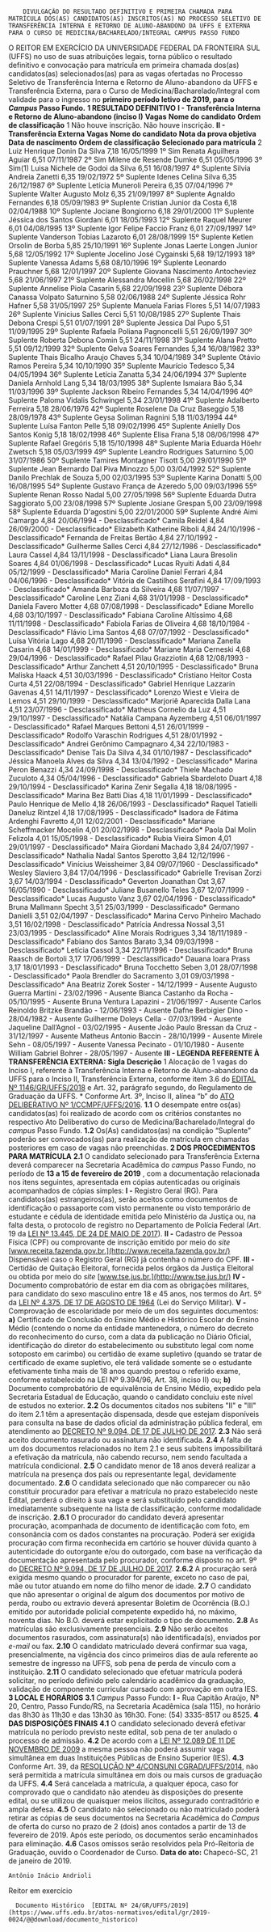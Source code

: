         DIVULGAÇÃO DO RESULTADO DEFINITIVO E PRIMEIRA CHAMADA PARA MATRÍCULA DOS(AS) CANDIDATOS(AS) INSCRITOS(AS) NO PROCESSO SELETIVO DE TRANSFERÊNCIA INTERNA E RETORNO DE ALUNO-ABANDONO DA UFFS E EXTERNA PARA O CURSO DE MEDICINA/BACHARELADO/INTEGRAL CAMPUS PASSO FUNDO  

 O REITOR EM EXERCÍCIO DA UNIVERSIDADE FEDERAL DA FRONTEIRA SUL (UFFS) no uso de suas atribuições legais, torna público o resultado definitivo e convocação para matrícula em primeira chamada dos(as) candidatos(as) selecionados(as) para as vagas ofertadas no Processo Seletivo de Transferência Interna e Retorno de Aluno-abandono da UFFS e Transferência Externa, para o Curso de Medicina/Bacharelado/Integral com validade para o ingresso no  **primeiro período letivo de 2019, para o  *Campus*  Passo Fundo.**  **1 RESULTADO DEFINITIVO** **I - Transferência Interna e Retorno de Aluno-abandono (inciso I)**      **Vagas**   **Nome do candidato**   **Ordem de classificação**     1   Não houve inscrição.   Não houve inscrição.     **II - Transferência Externa**     **Vagas**   **Nome do candidato**   **Nota da prova objetiva**   **Data de nascimento**   **Ordem de classificação**   **Selecionado para matrícula**     2   Luiz Henrique Donin Da Silva   7,18   16/05/1999   1º   Sim     Renata Aguilhera Aguiar   6,51   07/11/1987   2º   Sim     Milene de Resende Dumke   6,51   05/05/1996   3º   Sim(1)     Luisa Nichele de Godoi da Silva   6,51   16/08/1997   4º   Suplente     Silvia Andreia Zanetti   6,35   19/02/1972   5º   Suplente     Idenes Celina Silva   6,35   26/12/1987   6º   Suplente     Letícia Muneroli Pereira   6,35   07/04/1996   7º   Suplente     Walter Augusto Molz   6,35   21/09/1997   8º   Suplente     Agnaldo Fernandes   6,18   05/09/1983   9º   Suplente     Cristian Junior da Costa   6,18   02/04/1988   10º   Suplente     Jociane Bongiorno   6,18   29/01/2000   11º   Suplente     Jéssica dos Santos Giordani   6,01   18/05/1993   12º   Suplente     Raquel Meurer   6,01   04/08/1995   13º   Suplente     Igor Felipe Faccio Franz   6,01   27/09/1997   14º   Suplente     Vanderson Tobias Lazaroto   6,01   28/08/1999   15º   Suplente     Ketlen Orsolin de Borba   5,85   25/10/1991   16º   Suplente     Jonas Laerte Longen Junior   5,68   12/05/1992   17º   Suplente     Jocelino José Cygainski   5,68   19/12/1993   18º   Suplente     Vanessa Adams   5,68   08/10/1996   19º   Suplente     Leonardo Prauchner   5,68   12/01/1997   20º   Suplente     Giovana Nascimento Antocheviez   5,68   21/06/1997   21º   Suplente     Alessandra Mocellin   5,68   26/02/1998   22º   Suplente     Annelise Piola Casarin   5,68   22/09/1998   23º   Suplente     Débora Canassa Volpato Saturnino   5,58   02/06/1988   24º   Suplente     Jéssica Rohr Hafner   5,58   31/05/1997   25º   Suplente     Manuela Farias Flores   5,51   14/07/1983   26º   Suplente     Vinicius Salles Cerci   5,51   10/08/1985   27º   Suplente     Thais Debona Crespi   5,51   01/07/1991   28º   Suplente     Jessica Dal Pupo   5,51   11/09/1995   29º   Suplente     Rafaela Poliana Pagnoncelli   5,51   26/09/1997   30º   Suplente     Roberta Debona Comin   5,51   24/11/1998   31º   Suplente     Alana Pretto   5,51   09/12/1999   32º   Suplente     Gelva Soares Fernandes   5,34   16/08/1982   33º   Suplente     Thais Bicalho Araujo Chaves   5,34   10/04/1989   34º   Suplente     Otávio Ramos Pereira   5,34   10/10/1990   35º   Suplente     Maurício Tedesco   5,34   04/05/1994   36º   Suplente     Letícia Zanatta   5,34   24/06/1994   37º   Suplente     Daniela Arnhold Lang   5,34   18/03/1995   38º   Suplente     Ismaiara Báo   5,34   11/03/1996   39º   Suplente     Jackson Ribeiro Fernandes   5,34   14/04/1996   40º   Suplente     Paloma Vidalis Schwingel   5,34   23/01/1998   41º   Suplente     Adalberto Ferreira   5,18   28/06/1976   42º   Suplente     Roselene Da Cruz Baseggio   5,18   28/09/1978   43º   Suplente     Geysa Soliman Ragnini   5,18   11/03/1994   44º   Suplente     Luísa Fanton Pelle   5,18   09/02/1996   45º   Suplente     Anielly Dos Santos Konig   5,18   18/02/1998   46º   Suplente     Elisa Frana   5,18   08/06/1998   47º   Suplente     Rafael Gregóris   5,18   15/10/1998   48º   Suplente     Maria Eduarda Höehr Zwetsch   5,18   05/03/1999   49º   Suplente     Leandro Rodrigues Saturnino   5,00   31/07/1986   50º   Suplente     Tamires Montagner Tisott   5,00   29/01/1990   51º   Suplente     Jean Bernardo Dal Piva Minozzo   5,00   03/04/1992   52º   Suplente     Danilo Prechlak de Souza   5,00   02/03/1995   53º   Suplente     Karina Donatti   5,00   16/08/1995   54º   Suplente     Gustavo França de Azeredo   5,00   09/03/1996   55º   Suplente     Renan Rosso Nadal   5,00   27/05/1998   56º   Suplente     Eduarda Dutra Saggiorato   5,00   23/08/1998   57º   Suplente     Josiane Grespan   5,00   23/09/1998   58º   Suplente     Eduarda D'agostini   5,00   22/01/2000   59º   Suplente     André Aimi Camargo   4,84   20/06/1994   -   Desclassificado*     Camila Reidel   4,84   26/09/2000   -   Desclassificado*     Elizabeth Katherine Riboli   4,84   24/10/1996   -   Desclassificado*     Fernanda de Freitas Bertão   4,84   27/10/1992   -   Desclassificado*     Guilherme Salles Cerci   4,84   27/12/1986   -   Desclassificado*     Laura Cassel   4,84   13/11/1998   -   Desclassificado*     Liana Laura Bresolin Soares   4,84   01/06/1998   -   Desclassificado*     Lucas Ryuiti Adati   4,84   05/12/1999   -   Desclassificado*     Maria Caroline Daniel Ferrari   4,84   04/06/1996   -   Desclassificado*     Vitória de Castilhos Serafini   4,84   17/09/1993   -   Desclassificado*     Amanda Barboza da Silveira   4,68   11/07/1997   -   Desclassificado*     Caroline Lenz Ziani   4,68   31/01/1998   -   Desclassificado*     Daniela Favero Motter   4,68   07/08/1998   -   Desclassificado*     Ediane Morello   4,68   03/10/1997   -   Desclassificado*     Fabiana Caroline Altíssimo   4,68   11/11/1998   -   Desclassificado*     Fabiola Farias de Oliveira   4,68   18/10/1984   -   Desclassificado*     Flávio Lima Santos   4,68   07/07/1992   -   Desclassificado*     Luísa Vitória Lago   4,68   20/11/1996   -   Desclassificado*     Mariana Zanella Casarin   4,68   14/01/1999   -   Desclassificado*     Mariane Maria Cerneski   4,68   29/04/1996   -   Desclassificado*     Rafael Pilau Grazziotin   4,68   12/08/1993   -   Desclassificado*     Arthur Zanchett   4,51   20/10/1995   -   Desclassificado*     Bruna Maliska Haack   4,51   30/03/1996   -   Desclassificado*     Cristiano Heitor Costa Curta   4,51   22/08/1994   -   Desclassificado*     Gabriel Henrique Lazzarin Gavenas   4,51   14/11/1997   -   Desclassificado*     Lorenzo Wiest e Vieira de Lemos   4,51   29/10/1999   -   Desclassificado*     Marjoriê Aparecida Dalla Lana   4,51   23/07/1996   -   Desclassificado*     Matheus Cornelio da Luz   4,51   29/10/1997   -   Desclassificado*     Natália Campana Ayzemberg   4,51   06/01/1997   -   Desclassificado*     Rafael Marques Bettoni   4,51   26/01/1999   -   Desclassificado*     Rodolfo Varaschin Rodrigues   4,51   28/01/1992   -   Desclassificado*     Andrei Gerônimo Campagnaro   4,34   22/10/1983   -   Desclassificado*     Denise Tais Da Silva   4,34   01/10/1987   -   Desclassificado*     Jéssica Manoela Alves da Silva   4,34   13/04/1992   -   Desclassificado*     Marina Peron Benazzi   4,34   24/09/1998   -   Desclassificado*     Thiele Machado Zuculoto   4,34   05/04/1996   -   Desclassificado*     Gabriela Sbardeloto Duart   4,18   29/10/1994   -   Desclassificado*     Karina Zenir Segalla   4,18   18/08/1995   -   Desclassificado*     Marina Bez Batti Dias   4,18   11/01/1999   -   Desclassificado*     Paulo Henrique de Mello   4,18   26/06/1993   -   Desclassificado*     Raquel Tatielli Daneluz Rintzel   4,18   17/08/1995   -   Desclassificado*     Isadora de Fátima Ardenghi Favretto   4,01   12/02/2001   -   Desclassificado*     Mariane Scheffmacker Mocelin   4,01   20/02/1998   -   Desclassificado*     Paola Dal Molin Felizola   4,01   15/05/1998   -   Desclassificado*     Rubia Vieira Simon   4,01   29/01/1997   -   Desclassificado*     Maíra Giordani Machado   3,84   24/07/1997   -   Desclassificado*     Nathalia Nadal Santos Sperotto   3,84   12/12/1996   -   Desclassificado*     Vinícius Weissheimer   3,84   09/07/1960   -   Desclassificado*     Wesley Slaviero   3,84   17/04/1996   -   Desclassificado*     Gabrielle Trevisan Zorzi   3,67   14/03/1994   -   Desclassificado*     Geverton Joanathan Ost   3,67   16/05/1990   -   Desclassificado*     Juliane Busanello Teles   3,67   12/07/1999   -   Desclassificado*     Lucas Augusto Vanz   3,67   02/04/1996   -   Desclassificado*     Bruna Mallmann Specht   3,51   25/03/1999   -   Desclassificado*     Germano Danielli   3,51   02/04/1997   -   Desclassificado*     Marina Cervo Pinheiro Machado   3,51   16/02/1998   -   Desclassificado*     Patrícia Andressa Nossal   3,51   23/03/1995   -   Desclassificado*     Aline Morais Rodrigues   3,34   18/11/1989   -   Desclassificado*     Fabiano dos Santos Barato   3,34   09/03/1998   -   Desclassificado*     Letícia Cassol   3,34   22/11/1996   -   Desclassificado*     Bruna Raasch de Bortoli   3,17   17/06/1999   -   Desclassificado*     Dauana Ioara Prass   3,17   18/01/1993   -   Desclassificado*     Bruna Tocchetto Seben   3,01   28/07/1998   -   Desclassificado*     Paola Brendler do Sacramento   3,01   09/03/1998   -   Desclassificado*     Ana Beatriz Zorek Soster   -   14/12/1999   -   Ausente     Augusto Guerra Martini   -   23/02/1996   -   Ausente     Bianca Castanho da Rocha   -   05/10/1995   -   Ausente     Bruna Ventura Lapazini   -   21/06/1997   -   Ausente     Carlos Reinoldo Britzke Brandão   -   12/06/1993   -   Ausente     Dafne Berbigier Dino   -   28/04/1982   -   Ausente     Guilherme Doleys Cella   -   07/03/1994   -   Ausente     Jaqueline Dall’Agnol   -   03/02/1995   -   Ausente     João Paulo Bressan da Cruz   -   31/12/1997   -   Ausente     Matheus Antonio Baccin   -   28/10/1999   -   Ausente     Mirele Sehn   -   08/05/1997   -   Ausente     Vanessa Pecinato   -   01/10/1980   -   Ausente     William Gabriel Bohrer   -   28/05/1997   -   Ausente     **III - LEGENDA REFERENTE À TRANSFERÊNCIA EXTERNA:**      **Sigla**   **Descrição**     1   Alocação de 1 vagas do Inciso I, referente à Transferência Interna e Retorno de Aluno-abandono da UFFS para o Inciso II, Transferência Externa, conforme item 3.6 do [EDITAL Nº 1146/GR/UFFS/2018](https://www.uffs.edu.br/atos-normativos/edital/gr/2018-1146) e Art. 32, parágrafo segundo, do Regulamento de Graduação da UFFS.     *   Conforme Art. 3º, Inciso II, alínea “b” do [ATO DELIBERATIVO Nº 1/CCMPF/UFFS/2016](https://www.uffs.edu.br/atos-normativos/ato-deliberativo/ccmpf/2016-0001).     **1.1**  O desempate entre os(as) candidatos(as) foi realizado de acordo com os critérios constantes no respectivo Ato Deliberativo do curso de Medicina/Bacharelado/Integral do *campus*  Passo Fundo. **1.2**  Os(As) candidatos(as) na condição “Suplente” poderão ser convocados(as) para realização de matrícula em chamadas posteriores em caso de vagas não preenchidas.  **2 DOS PROCEDIMENTOS PARA MATRÍCULA** **2.1**  O candidato selecionado para Transferência Externa deverá comparecer na Secretaria Acadêmica do *campus*  Passo Fundo, no período de **13 a 15 de fevereiro de 2019** , com a documentação relacionada nos itens seguintes, apresentada em cópias autenticadas ou originais acompanhados de cópias simples: **I -**  Registro Geral (RG). Para candidatos(as) estrangeiros(as), serão aceitos como documentos de identificação o passaporte com visto permanente ou visto temporário de estudante e cédula de identidade emitida pelo Ministério da Justiça ou, na falta desta, o protocolo de registro no Departamento de Polícia Federal (Art. 19 da [LEI Nº 13.445, DE 24 DE MAIO DE 2017](http://www.planalto.gov.br/ccivil_03/_Ato2015-2018/2017/Lei/L13445.htm)). **II -**  Cadastro de Pessoa Física (CPF) ou comprovante de inscrição emitido por meio do *site*  [www.receita.fazenda.gov.br.](http://www.receita.fazenda.gov.br/) Dispensável caso o Registro Geral (RG) já contenha o número do CPF. **III -**  Certidão de Quitação Eleitoral, fornecida pelos órgãos da Justiça Eleitoral ou obtida por meio do *site*  [www.tse.jus.br.](http://www.tse.jus.br/) **IV -**  Documento comprobatório de estar em dia com as obrigações militares, para candidato do sexo masculino entre 18 e 45 anos, nos termos do Art. 5º da [LEI Nº 4.375, DE 17 DE AGOSTO DE 1964](http://www.planalto.gov.br/ccivil_03/LEIS/L4375.htm) (Lei do Serviço Militar). **V -**  Comprovação de escolaridade por meio de um dos seguintes documentos: **a)**  Certificado de Conclusão do Ensino Médio e Histórico Escolar do Ensino Médio (contendo o nome da entidade mantenedora, o número do decreto do reconhecimento do curso, com a data da publicação no Diário Oficial, identificação do diretor do estabelecimento ou substituto legal com nome sotoposto em carimbo) ou certidão de exame supletivo (quando se tratar de certificado de exame supletivo, ele terá validade somente se o estudante efetivamente tinha mais de 18 anos quando prestou o referido exame, conforme estabelecido na LEI Nº 9.394/96, Art. 38, inciso II) ou; **b)**  Documento comprobatório de equivalência de Ensino Médio, expedido pela Secretaria Estadual de Educação, quando o candidato concluiu este nível de estudos no exterior. **2.2**  Os documentos citados nos subitens "II" e "III" do item 2.1 têm a apresentação dispensada, desde que estejam disponíveis para consulta na base de dados oficial da administração pública federal, em atendimento ao [DECRETO Nº 9.094, DE 17 DE JULHO DE 2017](http://www.planalto.gov.br/ccivil_03/_Ato2015-2018/2017/Decreto/D9094.htm). **2.3**  Não será aceito documento rasurado ou assinatura não identificada. **2.4**  A falta de um dos documentos relacionados no item 2.1 e seus subitens impossibilitará a efetivação da matrícula, não cabendo recurso, nem sendo facultada a matrícula condicional. **2.5**  O candidato menor de 18 anos deverá realizar a matrícula na presença dos pais ou representante legal, devidamente documentado. **2.6**  O candidata selecionado que não comparecer ou não constituir procurador para efetivar a matrícula no prazo estabelecido neste Edital, perderá o direito à sua vaga e será substituído pelo candidato imediatamente subsequente na lista de classificação, conforme modalidade de inscrição. **2.6.1**  O procurador do candidato deverá apresentar procuração, acompanhada de documento de identificação com foto, em consonância com os dados constantes na procuração. Poderá ser exigida procuração com firma reconhecida em cartório se houver dúvida quanto à autenticidade do outorgante e/ou do outorgado, com base na verificação da documentação apresentada pelo procurador, conforme disposto no art. 9º do [DECRETO Nº 9.094, DE 17 DE JULHO DE 2017](http://www.planalto.gov.br/ccivil_03/_Ato2015-2018/2017/Decreto/D9094.htm). **2.6.2**  A procuração será exigida mesmo quando o procurador for parente, exceto no caso de pai, mãe ou tutor atuando em nome do filho menor de idade. **2.7**  O candidato que não apresentar o original de algum dos documentos por motivo de perda, roubo ou extravio deverá apresentar Boletim de Ocorrência (B.O.) emitido por autoridade policial competente expedido há, no máximo, noventa dias. No B.O. deverá estar explicitado o tipo de documento. **2.8**  As matrículas são exclusivamente presenciais. **2.9**  Não serão aceitos documentos rasurados, com assinatura(s) não identificada(s), enviados por *e-mail*  ou fax. **2.10**  O candidato matriculado deverá confirmar sua vaga, presencialmente, na vigência dos cinco primeiros dias de aula referente ao semestre de ingresso na UFFS, sob pena de perda de vínculo com a instituição. **2.11**  O candidato selecionado que efetuar matrícula poderá solicitar, no período definido pelo calendário acadêmico da graduação, validação de componente curricular cursado com aprovação em outra IES.  **3 LOCAL E HORÁRIOS** **3.1**  *Campus*  Passo Fundo: **I -**  Rua Capitão Araújo, Nº 20, Centro, Passo Fundo/RS, na Secretaria Acadêmica (sala 115), no horário das 8h30 às 11h30 e das 13h30 às 16h30. Fone: (54) 3335-8517 ou 8525.  **4 DAS DISPOSIÇÕES FINAIS** **4.1**  O candidato selecionado deverá efetivar matrícula no período previsto neste edital, sob pena de ter anulado o processo de admissão. **4.2**  De acordo com a [LEI Nº 12.089 DE 11 DE NOVEMBRO DE 2009](http://www.planalto.gov.br/ccivil_03/_ato2007-2010/2009/lei/l12089.htm) a mesma pessoa não poderá assumir vaga simultânea em duas Instituições Públicas de Ensino Superior (IES). **4.3**  Conforme Art. 39, da [RESOLUÇÃO Nº 4/CONSUNI CGRAD/UFFS/2014](https://www.uffs.edu.br/atos-normativos/resolucao/consunicgrad/2014-0004), não será permitida a matrícula simultânea em dois ou mais cursos de graduação da UFFS. **4.4**  Será cancelada a matrícula, a qualquer época, caso for comprovado que o candidato não atendeu às disposições do presente edital, ou se utilizou de quaisquer meios ilícitos, assegurado contraditório e ampla defesa. **4.5**  O candidato não selecionado ou não matriculado poderá retirar as cópias de seus documentos na Secretaria Acadêmica do *Campus*  de oferta do curso no prazo de 2 (dois) anos contados a partir de 13 de fevereiro de 2019. Após este período, os documentos serão encaminhados para eliminação. **4.6**  Casos omissos serão resolvidos pela Pró-Reitoria de Graduação, ouvido o Coordenador de Curso.      **Data do ato:** Chapecó-SC, 21 de janeiro de 2019.   
 

    Antônio Inácio Andrioli   
 Reitor em exercício 

      Documento Histórico  [EDITAL Nº 24/GR/UFFS/2019](https://www.uffs.edu.br/atos-normativos/edital/gr/2019-0024/@@download/documento_historico)     
      